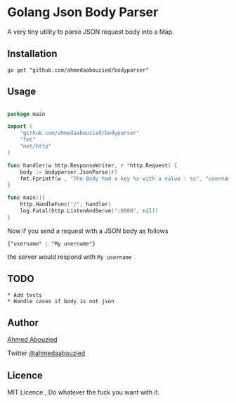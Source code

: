# Golang Json Body Parser

A very tiny utility to parse JSON request body into a Map.

## Installation

    go get "github.com/ahmedaabouzied/bodyparser"

## Usage 

```go

package main 

import (
    "github.com/ahmedaabouzied/bodyparser"
    "fmt"
    "net/http"
)

func handler(w http.ResponseWriter, r *http.Request) {
    body := bodyparser.JsonParse(r)
    fmt.Fprintf(w , "The Body had a key %s with a value : %s", "username", body["username"])
}

func main(){
    http.HandleFunc("/", handler)
    log.Fatal(http.ListenAndServe(":8080", nil))
}

```
Now if you send a request with a JSON body as follows

    {"username" : "My username"}

the server would respond with ``` My username ```

## TODO 

    * Add tests 
    * Handle cases if body is not json

## Author

[Ahmed Abouzied](https://www.github.com/ahmedaabouzied)

Twitter [@ahmedaabouzied](https://twitter.com/ahmedaabouzied)

## Licence

MIT Licence , Do whatever the fuck you want with it.